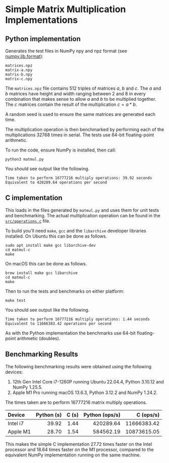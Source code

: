 # Simple Matrix Multiplication Implementations

## Python implementation

Generates the test files in NumPy npy and npz format
(see [numpy.lib.format](https://numpy.org/doc/stable/reference/generated/numpy.lib.format.html#module-numpy.lib.format)):
```
matrices.npz
matrix-a.npy
matrix-b.npy
matrix-c.npy
```

The `matrices.npz` file contains 512 triples of matrices $a$, $b$ and $c$.
The $a$ and $b$ matrices have height and width ranging between 2 and 8 in every combination that makes sense to allow $a$ and $b$ to be multiplied together.
The $c$ matrices contain the result of the multiplication $c = a * b$.

A random seed is used to ensure the same matrices are generated each time.

The multiplication operation is then benchmarked by performing each of the multiplications 32768 times in serial.
The tests use 64-bit floating-point arithmetic.

To run the code, ensure NumPy is installed, then call:
```
python3 matmul.py
```

You should see output like the following.
```
Time taken to perform 16777216 multiply operations: 39.92 seconds
Equivalent to 420289.64 operations per second
```

## C implementation

This loads in the files generated by `matmul.py` and uses them for unit tests and benchmarking.
The actual multiplication operation can be found in the [`src/operations.c`](matmul-c/src/operations.c) file.

To build you'll need `make`, `gcc` and the `libarchive` developer libraries installed.
On Ubuntu this can be done as follows.
```
sudo apt install make gcc libarchive-dev 
cd matmul-c
make
```

On macOS this can be done as follows.
```
brew install make gcc libarchive
cd matmul-c
make
```

Then to run the tests and benchmarks on either platform:
```
make test
```

You should see output like the following.
```
Time taken to perform 16777216 multiply operations: 1.44 seconds
Equivalent to 11666383.42 operations per second
```

As with the Python implementation the benchmarks use 64-bit floating-point arithmetic (doubles). 

## Benchmarking Results

The following benchmarking results were obtained using the following devices:

1. 12th Gen Intel Core i7-1260P running Ubuntu 22.04.4, Python 3.10.12 and NumPy 1.25.5.
2. Apple M1 Pro running macOS 13.6.3, Python 3.12.2 and NumPy 1.24.2.

The times taken are to perform 16777216 matrix multiply operations.

| Device   | Python (s) | C (s) | Python (ops/s) | C (ops/s)   |
|:---------|-----------:|------:|---------------:|------------:|
| Intel i7 | 39.92      | 1.44  | 420289.64      | 11666383.42 |
| Apple M1 | 28.70      | 1.54  | 584562.19      | 10873615.05 |

This makes the simple C implementation 27.72 times faster on the Intel processor and 18.64 times faster on the M1 processor, compared to the equivalent NumPy implementation running on the same machine.

